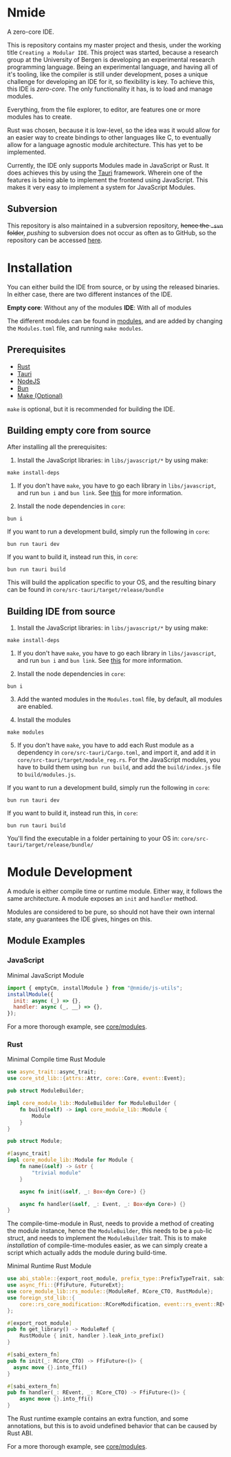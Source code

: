 # Nmide

A zero-core IDE.

This is repository contains my master project and thesis, under the working
title `Creating a Modular IDE`. This project was started, because a research
group at the University of Bergen is developing an experimental research
programming language. Being an experimental language, and having all of it's
tooling, like the compiler is still under development, poses a unique challenge
for developing an IDE for it, so flexibility is key. To achieve this, this IDE
is _zero-core_. The only functionality it has, is to load and manage modules.

Everything, from the file explorer, to editor, are features one or more modules
has to create.

Rust was chosen, because it is low-level, so the idea was it would allow for an
easier way to create bindings to other languages like C, to eventually allow for
a language agnostic module architecture. This has yet to be implemented.

Currently, the IDE only supports Modules made in JavaScript or Rust. It does
achieves this by using the [Tauri](https://tauri.app/) framework. Wherein one of
the features is being able to implement the frontend using JavaScript. This
makes it very easy to implement a system for JavaScript Modules.

## Subversion

This repository is also maintained in a subversion repository, ~~hence the
`.svn` folder~~, _pushing_ to subversion does not occur as often as to GitHub,
so the repository can be accessed [here](https://github.com/Neelzee/nmide).


# Installation

You can either build the IDE from source, or by using the released binaries.
In either case, there are two different instances of the IDE.

**Empty core**: Without any of the modules
**IDE**: With all of modules

The different modules can be found in [modules](https://github.com/Neelzee/nmide/tree/main/modules),
and are added by changing the `Modules.toml` file, and running `make modules`.

## Prerequisites

- [Rust](https://www.rust-lang.org/)
- [Tauri](https://tauri.app/start/prerequisites/)
- [NodeJS](https://nodejs.org/en)
- [Bun](https://bun.sh/)
- [Make (Optional)](https://www.gnu.org/software/make/)

`make` is optional, but it is recommended for building the IDE.


## Building empty core from source

After installing all the prerequisites:

1. Install the JavaScript libraries: in `libs/javascript/*` by using make:
  ```shell
make install-deps
  ```

  1. If you don't have `make`, you have to go each library in `libs/javascript`,
  and run `bun i` and `bun link`. See [this](https://bun.sh/docs/cli/link) for
  more information.

2. Install the node dependencies in `core`:
  ```shell
  bun i
  ```

If you want to run a development build, simply run the following in `core`:
```shell
bun run tauri dev
```

If you want to build it, instead run this, in `core`:
```shell
bun run tauri build
```

This will build the application specific to your OS, and the resulting binary
can be found in `core/src-tauri/target/release/bundle`


## Building IDE from source

1. Install the JavaScript libraries: in `libs/javascript/*` by using make:
  ```shell
make install-deps
  ```

  1. If you don't have `make`, you have to go each library in `libs/javascript`,
  and run `bun i` and `bun link`. See [this](https://bun.sh/docs/cli/link) for
  more information.

2. Install the node dependencies in `core`:
  ```shell
  bun i
  ```

3. Add the wanted modules in the `Modules.toml` file, by default, all
modules are enabled.

4. Install the modules
  ```shell
  make modules
  ```

  5. If you don't have `make`, you have to add each Rust module as a dependency
  in `core/src-tauri/Cargo.toml`, and import it, and add it in
  `core/src-tauri/target/module_reg.rs`. For the JavaScript modules, you have
  to build them using `bun run build`, and add the `build/index.js` file to
  `build/modules.js`.

If you want to run a development build, simply run the following in `core`:
```shell
bun run tauri dev
```

If you want to build it, instead run this, in `core`:
```shell
bun run tauri build
```

You'll find the executable in a folder pertaining to your OS in:
`core/src-tauri/target/release/bundle/`


# Module Development

A module is either compile time or runtime module. Either way, it
follows the same architecture. A module exposes an `init` and `handler` method.

Modules are considered to be pure, so should not have their own internal state,
any guarantees the IDE gives, hinges on this.


## Module Examples


### JavaScript

Minimal JavaScript Module
```JavaScript
import { emptyCm, installModule } from "@nmide/js-utils";
installModule({
  init: async (_) => {},
  handler: async (_, __) => {},
});
```

For a more thorough example, see [core/modules](https://github.com/Neelzee/nmide/tree/main/modules).


### Rust

Minimal Compile time Rust Module
```rust
use async_trait::async_trait;
use core_std_lib::{attrs::Attr, core::Core, event::Event};

pub struct ModuleBuilder;

impl core_module_lib::ModuleBuilder for ModuleBuilder {
    fn build(self) -> impl core_module_lib::Module {
        Module
    }
}

pub struct Module;

#[async_trait]
impl core_module_lib::Module for Module {
    fn name(&self) -> &str {
        "trivial module"
    }

    async fn init(&self, _: Box<dyn Core>) {}

    async fn handler(&self, _: Event, _: Box<dyn Core>) {}
}
```

The compile-time-module in Rust, needs to provide a method of creating the
module instance, hence the `ModuleBuilder`, this needs to be a `pub`-lic struct,
and needs to implement the `ModuleBuilder` trait. This is to make _installation_
of compile-time-modules easier, as we can simply create a script which
actually adds the module during build-time.

Minimal Runtime Rust Module
```rust
use abi_stable::{export_root_module, prefix_type::PrefixTypeTrait, sabi_extern_fn};
use async_ffi::{FfiFuture, FutureExt};
use core_module_lib::rs_module::{ModuleRef, RCore_CTO, RustModule};
use foreign_std_lib::{
    core::rs_core_modification::RCoreModification, event::rs_event::REvent, state::rs_state::RValue,
};

#[export_root_module]
pub fn get_library() -> ModuleRef {
    RustModule { init, handler }.leak_into_prefix()
}

#[sabi_extern_fn]
pub fn init(_: RCore_CTO) -> FfiFuture<()> {
  async move {}.into_ffi()
}

#[sabi_extern_fn]
pub fn handler(_: REvent, _: RCore_CTO) -> FfiFuture<()> {
    async move {}.into_ffi()
}
```

The Rust runtime example contains an extra function, and some annotations, but this is
to avoid undefined behavior that can be caused by Rust ABI.

For a more thorough example, see [core/modules](https://github.com/Neelzee/nmide/tree/main/plugins).

